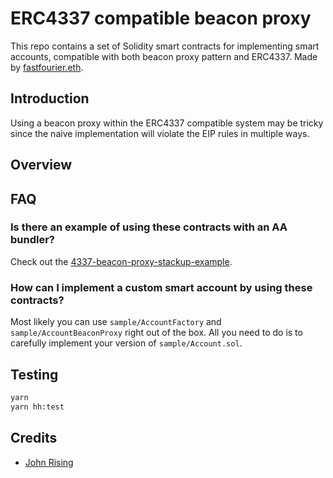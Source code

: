 # ERC4337 compatible beacon proxy

This repo contains a set of Solidity smart contracts for implementing smart accounts, compatible with both beacon proxy pattern and ERC4337.
Made by [fastfourier.eth](https://warpcast.com/fastfourier.eth).

## Introduction

Using a beacon proxy within the ERC4337 compatible system may be tricky since the naive implementation will violate the EIP rules in multiple ways.

## Overview

## FAQ

### Is there an example of using these contracts with an AA bundler?

Check out the [4337-beacon-proxy-stackup-example](https://github.com/pavlovdog/4337-beacon-proxy-stackup-example).

### How can I implement a custom smart account by using these contracts?

Most likely you can use `sample/AccountFactory` and `sample/AccountBeaconProxy` right out of the box. All you need to do is to carefully implement your version of `sample/Account.sol`.

## Testing

```bash
yarn
yarn hh:test
```

## Credits

- [John Rising](https://twitter.com/johnrising_)